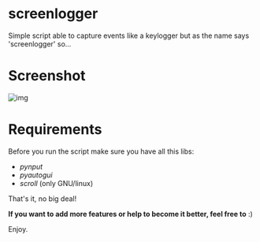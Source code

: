 # screenlogger

Simple script able to capture events like a keylogger but as the name says 'screenlogger' so...



# Screenshot

![img](https://user-images.githubusercontent.com/17681052/28185403-9020a700-67ed-11e7-9087-39f4d2e6f673.png)

# Requirements

Before you run the script make sure you have all this libs:

- *pynput*
- *pyautogui*
- *scroll* (only GNU/linux)





That's it, no big deal!

<b>If you want to add more features or help to become it  better, feel free to</b> :)

Enjoy.
